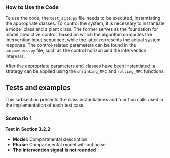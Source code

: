 ### How to Use the Code 

To use the code, the `test_site.py` file needs to be executed, instantiating the appropriate classes. To control the system, it is necessary to instantiate a model class and a plant class.  The former serves as the foundation for model predictive control, based on which the algorithm computes the intervention input sequence, while the latter represents the actual system response.  The control-related parameters can be found in the `parameters.py` file, such as the control horizon and the intervention intervals.  

After the appropriate parameters and classes have been instantiated, a strategy can be applied using the `shrinking_MPC` and `rolling_MPC` functions.  

## Tests and examples

This subsection presents the class instantiations and function calls used in the implementation of each test case.  


### Scenario 1  
**Test in Section 3.2.2**  
- **Model:** Compartmental description  
- **Phase:** Compartmental model without noise  
- **The intervention signal is not rounded**  
